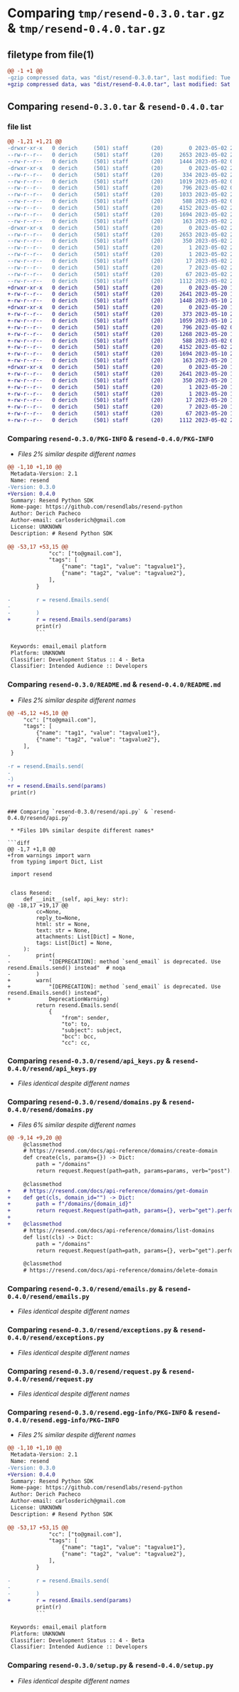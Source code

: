 # Comparing `tmp/resend-0.3.0.tar.gz` & `tmp/resend-0.4.0.tar.gz`

## filetype from file(1)

```diff
@@ -1 +1 @@
-gzip compressed data, was "dist/resend-0.3.0.tar", last modified: Tue May  2 21:42:06 2023, max compression
+gzip compressed data, was "dist/resend-0.4.0.tar", last modified: Sat May 20 18:44:07 2023, max compression
```

## Comparing `resend-0.3.0.tar` & `resend-0.4.0.tar`

### file list

```diff
@@ -1,21 +1,21 @@
-drwxr-xr-x   0 derich     (501) staff       (20)        0 2023-05-02 21:42:06.000000 resend-0.3.0/
--rw-r--r--   0 derich     (501) staff       (20)     2653 2023-05-02 21:42:06.000000 resend-0.3.0/PKG-INFO
--rw-r--r--   0 derich     (501) staff       (20)     1444 2023-05-02 00:53:58.000000 resend-0.3.0/README.md
-drwxr-xr-x   0 derich     (501) staff       (20)        0 2023-05-02 21:42:06.000000 resend-0.3.0/resend/
--rw-r--r--   0 derich     (501) staff       (20)      334 2023-05-02 21:36:30.000000 resend-0.3.0/resend/__init__.py
--rw-r--r--   0 derich     (501) staff       (20)     1019 2023-05-02 00:53:58.000000 resend-0.3.0/resend/api.py
--rw-r--r--   0 derich     (501) staff       (20)      796 2023-05-02 00:53:58.000000 resend-0.3.0/resend/api_keys.py
--rw-r--r--   0 derich     (501) staff       (20)     1033 2023-05-02 21:36:30.000000 resend-0.3.0/resend/domains.py
--rw-r--r--   0 derich     (501) staff       (20)      588 2023-05-02 00:53:58.000000 resend-0.3.0/resend/emails.py
--rw-r--r--   0 derich     (501) staff       (20)     4152 2023-05-02 21:36:30.000000 resend-0.3.0/resend/exceptions.py
--rw-r--r--   0 derich     (501) staff       (20)     1694 2023-05-02 21:36:30.000000 resend-0.3.0/resend/request.py
--rw-r--r--   0 derich     (501) staff       (20)      163 2023-05-02 21:36:45.000000 resend-0.3.0/resend/version.py
-drwxr-xr-x   0 derich     (501) staff       (20)        0 2023-05-02 21:42:06.000000 resend-0.3.0/resend.egg-info/
--rw-r--r--   0 derich     (501) staff       (20)     2653 2023-05-02 21:42:05.000000 resend-0.3.0/resend.egg-info/PKG-INFO
--rw-r--r--   0 derich     (501) staff       (20)      350 2023-05-02 21:42:06.000000 resend-0.3.0/resend.egg-info/SOURCES.txt
--rw-r--r--   0 derich     (501) staff       (20)        1 2023-05-02 21:42:05.000000 resend-0.3.0/resend.egg-info/dependency_links.txt
--rw-r--r--   0 derich     (501) staff       (20)        1 2023-05-02 21:42:05.000000 resend-0.3.0/resend.egg-info/not-zip-safe
--rw-r--r--   0 derich     (501) staff       (20)       17 2023-05-02 21:42:05.000000 resend-0.3.0/resend.egg-info/requires.txt
--rw-r--r--   0 derich     (501) staff       (20)        7 2023-05-02 21:42:05.000000 resend-0.3.0/resend.egg-info/top_level.txt
--rw-r--r--   0 derich     (501) staff       (20)       67 2023-05-02 21:42:06.000000 resend-0.3.0/setup.cfg
--rw-r--r--   0 derich     (501) staff       (20)     1112 2023-05-02 21:37:28.000000 resend-0.3.0/setup.py
+drwxr-xr-x   0 derich     (501) staff       (20)        0 2023-05-20 18:44:07.000000 resend-0.4.0/
+-rw-r--r--   0 derich     (501) staff       (20)     2641 2023-05-20 18:44:07.000000 resend-0.4.0/PKG-INFO
+-rw-r--r--   0 derich     (501) staff       (20)     1448 2023-05-10 21:41:17.000000 resend-0.4.0/README.md
+drwxr-xr-x   0 derich     (501) staff       (20)        0 2023-05-20 18:44:07.000000 resend-0.4.0/resend/
+-rw-r--r--   0 derich     (501) staff       (20)      373 2023-05-10 21:41:17.000000 resend-0.4.0/resend/__init__.py
+-rw-r--r--   0 derich     (501) staff       (20)     1059 2023-05-10 21:41:17.000000 resend-0.4.0/resend/api.py
+-rw-r--r--   0 derich     (501) staff       (20)      796 2023-05-02 00:53:58.000000 resend-0.4.0/resend/api_keys.py
+-rw-r--r--   0 derich     (501) staff       (20)     1268 2023-05-20 18:42:47.000000 resend-0.4.0/resend/domains.py
+-rw-r--r--   0 derich     (501) staff       (20)      588 2023-05-02 00:53:58.000000 resend-0.4.0/resend/emails.py
+-rw-r--r--   0 derich     (501) staff       (20)     4152 2023-05-02 21:36:30.000000 resend-0.4.0/resend/exceptions.py
+-rw-r--r--   0 derich     (501) staff       (20)     1694 2023-05-10 22:06:57.000000 resend-0.4.0/resend/request.py
+-rw-r--r--   0 derich     (501) staff       (20)      163 2023-05-20 18:42:52.000000 resend-0.4.0/resend/version.py
+drwxr-xr-x   0 derich     (501) staff       (20)        0 2023-05-20 18:44:07.000000 resend-0.4.0/resend.egg-info/
+-rw-r--r--   0 derich     (501) staff       (20)     2641 2023-05-20 18:44:07.000000 resend-0.4.0/resend.egg-info/PKG-INFO
+-rw-r--r--   0 derich     (501) staff       (20)      350 2023-05-20 18:44:07.000000 resend-0.4.0/resend.egg-info/SOURCES.txt
+-rw-r--r--   0 derich     (501) staff       (20)        1 2023-05-20 18:44:07.000000 resend-0.4.0/resend.egg-info/dependency_links.txt
+-rw-r--r--   0 derich     (501) staff       (20)        1 2023-05-20 18:44:07.000000 resend-0.4.0/resend.egg-info/not-zip-safe
+-rw-r--r--   0 derich     (501) staff       (20)       17 2023-05-20 18:44:07.000000 resend-0.4.0/resend.egg-info/requires.txt
+-rw-r--r--   0 derich     (501) staff       (20)        7 2023-05-20 18:44:07.000000 resend-0.4.0/resend.egg-info/top_level.txt
+-rw-r--r--   0 derich     (501) staff       (20)       67 2023-05-20 18:44:07.000000 resend-0.4.0/setup.cfg
+-rw-r--r--   0 derich     (501) staff       (20)     1112 2023-05-02 21:37:28.000000 resend-0.4.0/setup.py
```

### Comparing `resend-0.3.0/PKG-INFO` & `resend-0.4.0/PKG-INFO`

 * *Files 2% similar despite different names*

```diff
@@ -1,10 +1,10 @@
 Metadata-Version: 2.1
 Name: resend
-Version: 0.3.0
+Version: 0.4.0
 Summary: Resend Python SDK
 Home-page: https://github.com/resendlabs/resend-python
 Author: Derich Pacheco
 Author-email: carlosderich@gmail.com
 License: UNKNOWN
 Description: # Resend Python SDK
         
@@ -53,17 +53,15 @@
             "cc": ["to@gmail.com"],
             "tags": [
                 {"name": "tag1", "value": "tagvalue1"},
                 {"name": "tag2", "value": "tagvalue2"},
             ],
         }
         
-        r = resend.Emails.send(
-        
-        )
+        r = resend.Emails.send(params)
         print(r)
         ```
         
 Keywords: email,email platform
 Platform: UNKNOWN
 Classifier: Development Status :: 4 - Beta
 Classifier: Intended Audience :: Developers
```

### Comparing `resend-0.3.0/README.md` & `resend-0.4.0/README.md`

 * *Files 2% similar despite different names*

```diff
@@ -45,12 +45,10 @@
     "cc": ["to@gmail.com"],
     "tags": [
         {"name": "tag1", "value": "tagvalue1"},
         {"name": "tag2", "value": "tagvalue2"},
     ],
 }
 
-r = resend.Emails.send(
-
-)
+r = resend.Emails.send(params)
 print(r)
 ```
```

### Comparing `resend-0.3.0/resend/api.py` & `resend-0.4.0/resend/api.py`

 * *Files 10% similar despite different names*

```diff
@@ -1,7 +1,8 @@
+from warnings import warn
 from typing import Dict, List
 
 import resend
 
 
 class Resend:
     def __init__(self, api_key: str):
@@ -18,17 +19,17 @@
         cc=None,
         reply_to=None,
         html: str = None,
         text: str = None,
         attachments: List[Dict] = None,
         tags: List[Dict] = None,
     ):
-        print(
-            "[DEPRECATION]: method `send_email` is deprecated. Use resend.Emails.send() instead"  # noqa
-        )
+        warn(
+            "[DEPRECATION]: method `send_email` is deprecated. Use resend.Emails.send() instead",
+            DeprecationWarning)
         return resend.Emails.send(
             {
                 "from": sender,
                 "to": to,
                 "subject": subject,
                 "bcc": bcc,
                 "cc": cc,
```

### Comparing `resend-0.3.0/resend/api_keys.py` & `resend-0.4.0/resend/api_keys.py`

 * *Files identical despite different names*

### Comparing `resend-0.3.0/resend/domains.py` & `resend-0.4.0/resend/domains.py`

 * *Files 6% similar despite different names*

```diff
@@ -9,14 +9,20 @@
     @classmethod
     # https://resend.com/docs/api-reference/domains/create-domain
     def create(cls, params={}) -> Dict:
         path = "/domains"
         return request.Request(path=path, params=params, verb="post").perform()
 
     @classmethod
+    # https://resend.com/docs/api-reference/domains/get-domain
+    def get(cls, domain_id="") -> Dict:
+        path = f"/domains/{domain_id}"
+        return request.Request(path=path, params={}, verb="get").perform()
+
+    @classmethod
     # https://resend.com/docs/api-reference/domains/list-domains
     def list(cls) -> Dict:
         path = "/domains"
         return request.Request(path=path, params={}, verb="get").perform()
 
     @classmethod
     # https://resend.com/docs/api-reference/domains/delete-domain
```

### Comparing `resend-0.3.0/resend/emails.py` & `resend-0.4.0/resend/emails.py`

 * *Files identical despite different names*

### Comparing `resend-0.3.0/resend/exceptions.py` & `resend-0.4.0/resend/exceptions.py`

 * *Files identical despite different names*

### Comparing `resend-0.3.0/resend/request.py` & `resend-0.4.0/resend/request.py`

 * *Files identical despite different names*

### Comparing `resend-0.3.0/resend.egg-info/PKG-INFO` & `resend-0.4.0/resend.egg-info/PKG-INFO`

 * *Files 2% similar despite different names*

```diff
@@ -1,10 +1,10 @@
 Metadata-Version: 2.1
 Name: resend
-Version: 0.3.0
+Version: 0.4.0
 Summary: Resend Python SDK
 Home-page: https://github.com/resendlabs/resend-python
 Author: Derich Pacheco
 Author-email: carlosderich@gmail.com
 License: UNKNOWN
 Description: # Resend Python SDK
         
@@ -53,17 +53,15 @@
             "cc": ["to@gmail.com"],
             "tags": [
                 {"name": "tag1", "value": "tagvalue1"},
                 {"name": "tag2", "value": "tagvalue2"},
             ],
         }
         
-        r = resend.Emails.send(
-        
-        )
+        r = resend.Emails.send(params)
         print(r)
         ```
         
 Keywords: email,email platform
 Platform: UNKNOWN
 Classifier: Development Status :: 4 - Beta
 Classifier: Intended Audience :: Developers
```

### Comparing `resend-0.3.0/setup.py` & `resend-0.4.0/setup.py`

 * *Files identical despite different names*

